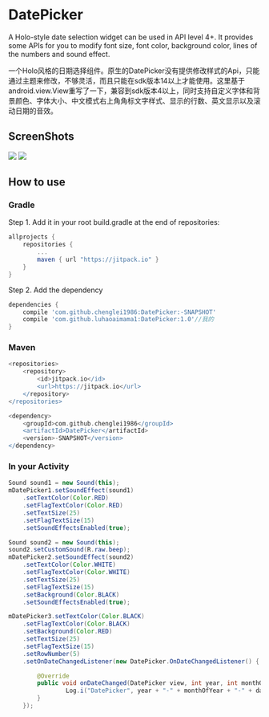DatePicker
==========

A Holo-style date selection widget can be used in API level 4+. It provides some APIs for you to modify font size, font color,  background color, lines of the numbers and sound effect.

一个Holo风格的日期选择组件。原生的DatePicker没有提供修改样式的Api，只能通过主题来修改，不够灵活，而且只能在sdk版本14以上才能使用。这里基于android.view.View重写了一下，兼容到sdk版本4以上，同时支持自定义字体和背景颜色、字体大小、中文模式右上角角标文字样式、显示的行数、英文显示以及滚动日期的音效。

## ScreenShots

![](screenshots/screenshot1.png)
![](screenshots/screenshot2.png)

## How to use

### Gradle
Step 1. Add it in your root build.gradle at the end of repositories:

```groovy
allprojects {
	repositories {
		...
		maven { url "https://jitpack.io" }
	}
}
```

Step 2. Add the dependency

```groovy
dependencies {
    compile 'com.github.chenglei1986:DatePicker:-SNAPSHOT'
    compile 'com.github.luhaoaimama1:DatePicker:1.0'//我的
}
```

### Maven
```groovy
<repositories>
	<repository>
	    <id>jitpack.io</id>
	    <url>https://jitpack.io</url>
	</repository>
</repositories>
```
```groovy
<dependency>
    <groupId>com.github.chenglei1986</groupId>
    <artifactId>DatePicker</artifactId>
    <version>-SNAPSHOT</version>
</dependency>
```

### In your Activity
```java
Sound sound1 = new Sound(this);
mDatePicker1.setSoundEffect(sound1)
	.setTextColor(Color.RED)
	.setFlagTextColor(Color.RED)
	.setTextSize(25)
	.setFlagTextSize(15)
	.setSoundEffectsEnabled(true);
```
```java
Sound sound2 = new Sound(this);
sound2.setCustomSound(R.raw.beep);
mDatePicker2.setSoundEffect(sound2)
	.setTextColor(Color.WHITE)
	.setFlagTextColor(Color.WHITE)
	.setTextSize(25)
	.setFlagTextSize(15)
	.setBackground(Color.BLACK)
	.setSoundEffectsEnabled(true);
```
```java
mDatePicker3.setTextColor(Color.BLACK)
	.setFlagTextColor(Color.BLACK)
	.setBackground(Color.RED)
	.setTextSize(25)
	.setFlagTextSize(15)
	.setRowNumber(5)
	.setOnDateChangedListener(new DatePicker.OnDateChangedListener() {

		@Override
		public void onDateChanged(DatePicker view, int year, int monthOfYear, int dayOfMonth) {
				Log.i("DatePicker", year + "-" + monthOfYear + "-" + dayOfMonth);
		}
	});
```
